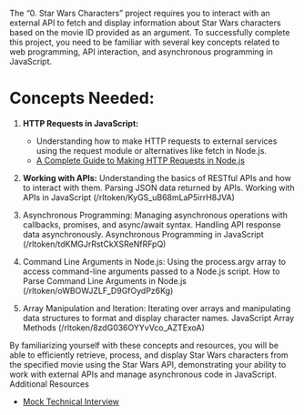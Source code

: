 The “0. Star Wars Characters” project requires you to interact with an external API to fetch and display
information about Star Wars characters based on the movie ID provided as an argument. To successfully
complete this project, you need to be familiar with several key concepts related to web programming, API
interaction, and asynchronous programming in JavaScript.

# Concepts Needed:

1. **HTTP Requests in JavaScript:**

    - Understanding how to make HTTP requests to external services using the request module or alternatives like fetch in Node.js.
    - [A Complete Guide to Making HTTP Requests in Node.js]()

2. **Working with APIs:**
Understanding the basics of RESTful APIs and how to interact with them.
Parsing JSON data returned by APIs.
Working with APIs in JavaScript (/rltoken/KyGS_uB68mLaP5irrH8JVA)
3. Asynchronous Programming:
Managing asynchronous operations with callbacks, promises, and async/await syntax.
Handling API response data asynchronously.
Asynchronous Programming in JavaScript (/rltoken/tdKMGJrRstCkXSReNfRFpQ)
4. Command Line Arguments in Node.js:
Using the process.argv array to access command-line arguments passed to a Node.js script.
How to Parse Command Line Arguments in Node.js (/rltoken/oWBOWJZLF_D9GfOydPz6Kg)
5. Array Manipulation and Iteration:
Iterating over arrays and manipulating data structures to format and display character names.
JavaScript Array Methods (/rltoken/8zdG036OYYvVco_AZTExoA)

By familiarizing yourself with these concepts and resources, you will be able to efficiently retrieve, process,
and display Star Wars characters from the specified movie using the Star Wars API, demonstrating your
ability to work with external APIs and manage asynchronous code in JavaScript.
Additional Resources
- [Mock Technical Interview]()

